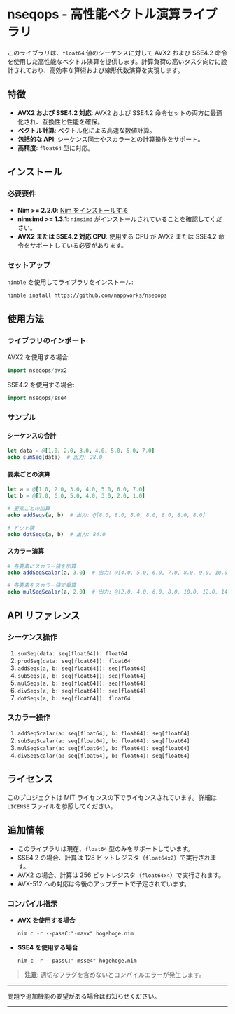 # nseqops - 高性能ベクトル演算ライブラリ

このライブラリは、`float64` 値のシーケンスに対して AVX2 および SSE4.2 命令を使用した高性能なベクトル演算を提供します。計算負荷の高いタスク向けに設計されており、高効率な算術および線形代数演算を実現します。

## 特徴

- **AVX2 および SSE4.2 対応**: AVX2 および SSE4.2 命令セットの両方に最適化され、互換性と性能を確保。
- **ベクトル計算**: ベクトル化による高速な数値計算。
- **包括的な API**: シーケンス同士やスカラーとの計算操作をサポート。
- **高精度**: `float64` 型に対応。

## インストール

### 必要要件

- **Nim >= 2.2.0**: [Nim をインストールする](https://nim-lang.org/)
- **nimsimd >= 1.3.1**: `nimsimd` がインストールされていることを確認してください。
- **AVX2 または SSE4.2 対応 CPU**: 使用する CPU が AVX2 または SSE4.2 命令をサポートしている必要があります。

### セットアップ

`nimble` を使用してライブラリをインストール:

```bash
nimble install https://github.com/nappworks/nseqops
```

## 使用方法

### ライブラリのインポート

AVX2 を使用する場合:
```nim
import nseqops/avx2
```

SSE4.2 を使用する場合:
```nim
import nseqops/sse4
```

### サンプル

#### シーケンスの合計
```nim
let data = @[1.0, 2.0, 3.0, 4.0, 5.0, 6.0, 7.0]
echo sumSeq(data)  # 出力: 28.0
```

#### 要素ごとの演算
```nim
let a = @[1.0, 2.0, 3.0, 4.0, 5.0, 6.0, 7.0]
let b = @[7.0, 6.0, 5.0, 4.0, 3.0, 2.0, 1.0]

# 要素ごとの加算
echo addSeqs(a, b)  # 出力: @[8.0, 8.0, 8.0, 8.0, 8.0, 8.0, 8.0]

# ドット積
echo dotSeqs(a, b)  # 出力: 84.0
```

#### スカラー演算
```nim
# 各要素にスカラー値を加算
echo addSeqScalar(a, 3.0)  # 出力: @[4.0, 5.0, 6.0, 7.0, 8.0, 9.0, 10.0]

# 各要素をスカラー値で乗算
echo mulSeqScalar(a, 2.0)  # 出力: @[2.0, 4.0, 6.0, 8.0, 10.0, 12.0, 14.0]
```

## API リファレンス

### シーケンス操作

1. `sumSeq(data: seq[float64]): float64`
2. `prodSeq(data: seq[float64]): float64`
3. `addSeqs(a, b: seq[float64]): seq[float64]`
4. `subSeqs(a, b: seq[float64]): seq[float64]`
5. `mulSeqs(a, b: seq[float64]): seq[float64]`
6. `divSeqs(a, b: seq[float64]): seq[float64]`
7. `dotSeqs(a, b: seq[float64]): float64`

### スカラー操作

1. `addSeqScalar(a: seq[float64], b: float64): seq[float64]`
2. `subSeqScalar(a: seq[float64], b: float64): seq[float64]`
3. `mulSeqScalar(a: seq[float64], b: float64): seq[float64]`
4. `divSeqScalar(a: seq[float64], b: float64): seq[float64]`

## ライセンス

このプロジェクトは MIT ライセンスの下でライセンスされています。詳細は `LICENSE` ファイルを参照してください。

## 追加情報

- このライブラリは現在、`float64` 型のみをサポートしています。
- SSE4.2 の場合、計算は 128 ビットレジスタ（`float64x2`）で実行されます。
- AVX2 の場合、計算は 256 ビットレジスタ（`float64x4`）で実行されます。
- AVX-512 への対応は今後のアップデートで予定されています。

### コンパイル指示

- **AVX を使用する場合**
  ```
  nim c -r --passC:"-mavx" hogehoge.nim
  ```

- **SSE4 を使用する場合**
  ```
  nim c -r --passC:"-msse4" hogehoge.nim
  ```

> **注意**: 適切なフラグを含めないとコンパイルエラーが発生します。

---

問題や追加機能の要望がある場合はお知らせください。

---
